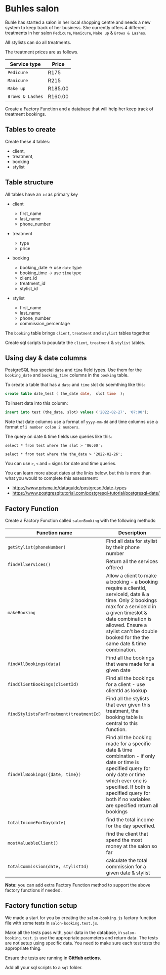 # Buhles salon

Buhle has started a salon in her local shopping centre and needs a new system to keep track of her business. She currently offers 4 different treatments in her salon `Pedicure`, `Manicure`, `Make up` & `Brows & Lashes`.

All stylists can do all treatments.

The treatment prices are as follows.

Service type   | Price  
-------------  | ------
`Pedicure`      |  R175 
`Manicure` 	    |  R215
`Make up ` 	     |  R185.00 
`Brows & Lashes` | 	 R160.00



Create a Factory Function and a database that will help her keep track of treatment bookings.

## Tables to create

Create these 4 tables: 

* client, 
* treatment, 
* booking 
* stylist 

## Table structure

All tables have an `id` as primary key

* client 
   - first_name
   - last_name
   - phone_number

* treatment 
    - type
    - price

* booking  
    - booking_date  -> use `date` type
    - booking_time  -> use `time` type
    - client_id 
    - treatment_id    
    - stylist_id

* stylist 
    - first_name
    - last_name
    - phone_number
    - commission_percentage

The `booking` table brings `client`, `treatment` and `stylist` tables together.

Create sql scripts to populate the `client`, `treatment` & `stylist` tables.

## Using day & date columns

PostgreSQL has special `date` and `time` field types. Use them for the `booking_date` and `booking_time` columns in the `booking` table.

To create a table that has a `date` and `time` slot do soemthing like this:

```sql
create table date_test ( the_date date,  slot time  );
```

To insert data into this column:

```sql
insert into test (the_date, slot) values ('2022-02-27', '07:00');
```

Note that date columns use a format of `yyyy-mm-dd` and time columns use a format of `2 number colon 2 numbers`.

The query on date & time fields use queries like this:

```
select * from test where the slot > '06:00';
```

```
select * from test where the the_date > '2022-02-26';
```

You can use `>`, `<` and `=` signs for date and time queries.

You can learn more about dates at the links below, but this is more than what you would to complete this assessment:

* https://www.prisma.io/dataguide/postgresql/date-types
* https://www.postgresqltutorial.com/postgresql-tutorial/postgresql-date/

## Factory Function

Create a Factory Function called `salonBooking` with the following methods:

Function name            | Description   
------------------------ | ---------------
`getStylist(phoneNumber)` 		 | Find all data for stylist by their phone number              
`findAllServices()` 		     |  Return all the services offered
`makeBooking` |  Allow a client to make a booking - a booking require a clientId, serviceId, date & a time. Only 2 bookings max for a serviceId in a given timeslot & date combination is allowed. Ensure a stylist can't be double booked for the the same date & time combination.
`findAllBookings(data)` |  Find all the bookings that were made for a given date
`findClientBookings(clientId)`  |  Find all the bookings for a client - use clientId as lookup
`findStylistsForTreatment(treatmentId)` | Find all the stylists that ever given this treatment, the booking table is central to this function. 
`findAllBookings({date, time})` |   Find all the booking made for a specific date & time combination - if only date or time is specified query for only date or time which ever one is specified. If both is specified query for both if no variables are specified return all bookings
`totalIncomeForDay(date)` | find the total income for the day specified.
`mostValuebleClient()` | find the client that spend the most money at the salon so far
`totalCommission(date, stylistId)`| calculate the total commission for a given date & stylist

**Note:** you can add extra Factory Function method to support the above factory functions if needed.

## Factory function setup

We made a start for you by creating the `salon-booking.js` factory function file with some tests in `salon-booking.test.js`.

Make all the tests pass with, your data in the database, in `salon-booking.test.js` use the appropriate parameters and return data. The tests are not setup using specific data. You need to make sure each test tests the appropriate thing.

Ensure the tests are running in **GitHub actions**.

Add all your sql scripts to a `sql` folder.


